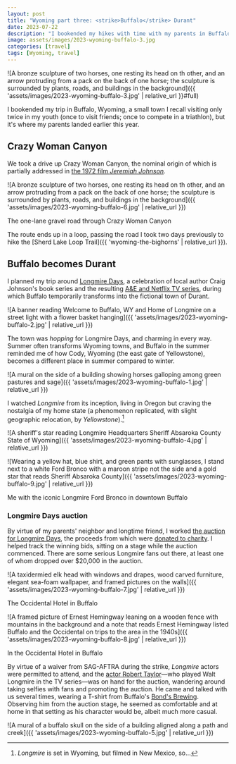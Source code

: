```yaml
---
layout: post
title: "Wyoming part three: <strike>Buffalo</strike> Durant"
date: 2023-07-22
description: "I bookended my hikes with time with my parents in Buffalo, a small town at the foot of the Bighorns that transforms into the fictional Wyoming town of Durant for four days in July."
image: assets/images/2023-wyoming-buffalo-3.jpg
categories: [travel]
tags: [Wyoming, travel]
---
```


![A bronze sculpture of two horses, one resting its head on th other, and an arrow protruding from a pack on the back of one horse; the sculpture is surrounded by plants, roads, and buildings in the background]({{ 'assets/images/2023-wyoming-buffalo-3.jpg' | relative_url }}#full)

I bookended my trip in Buffalo, Wyoming, a small town I recall visiting only twice in my youth (once to visit friends; once to compete in a triathlon), but it's where my parents landed earlier this year.

## Crazy Woman Canyon

We took a drive up Crazy Woman Canyon, the nominal origin of which is partially addressed in [the 1972 film _Jeremiah Johnson_](https://en.wikipedia.org/wiki/Jeremiah_Johnson_(film)).

![A bronze sculpture of two horses, one resting its head on th other, and an arrow protruding from a pack on the back of one horse; the sculpture is surrounded by plants, roads, and buildings in the background]({{ 'assets/images/2023-wyoming-buffalo-6.jpg' | relative_url }})

<figcaption>The one-lane gravel road through Crazy Woman Canyon</figcaption>

The route ends up in a loop, passing the road I took two days previously to hike the [Sherd Lake Loop Trail]({{ 'wyoming-the-bighorns' | relative_url }}).

## Buffalo becomes Durant

I planned my trip around [Longmire Days](https://www.longmiredays.com/), a celebration of local author Craig Johnson's book series and the resulting [A&E and Netflix TV series](https://en.wikipedia.org/wiki/Longmire_(TV_series)), during which Buffalo temporarily transforms into the fictional town of Durant.

![A banner reading Welcome to Buffalo, WY and Home of Longmire on a street light with a flower basket hanging]({{ 'assets/images/2023-wyoming-buffalo-2.jpg' | relative_url }})

The town was _hopping_ for Longmire Days, and charming in every way. Summer often transforms Wyoming towns, and Buffalo in the summer reminded me of how Cody, Wyoming (the east gate of Yellowstone), becomes a different place in summer compared to winter.

![A mural on the side of a building showing horses galloping among green pastures and sage]({{ 'assets/images/2023-wyoming-buffalo-1.jpg' | relative_url }})

I watched _Longmire_ from its inception, living in Oregon but craving the nostalgia of my home state (a phenomenon replicated, with slight geographic relocation, by _Yellowstone_).[^1]

[^1]: _Longmire_ is set in Wyoming, but filmed in New Mexico, so...

![A sheriff's star reading Longmire Headquarters Sheriff Absaroka County State of Wyoming]({{ 'assets/images/2023-wyoming-buffalo-4.jpg' | relative_url }})

![Wearing a yellow hat, blue shirt, and green pants with sunglasses, I stand next to a white Ford Bronco with a maroon stripe not the side and a gold star that reads Sheriff Absaroka County]({{ 'assets/images/2023-wyoming-buffalo-9.jpg' | relative_url }})

<figcaption>Me with the iconic Longmire Ford Bronco in downtown Buffalo</figcaption>

### Longmire Days auction

By virtue of my parents' neighbor and longtime friend, I worked [the auction for Longmire Days](https://www.longmiredays.com/auction.htm), the proceeds from which were [donated to charity](https://www.longmiredays.com/community.htm). I helped track the winning bids, sitting on a stage while the auction commenced. There are some serious Longmire fans out there, at least one of whom dropped over $20,000 in the auction.

![A taxidermied elk head with windows and drapes, wood carved furniture, elegant sea-foam wallpaper, and framed pictures on the walls]({{ 'assets/images/2023-wyoming-buffalo-7.jpg' | relative_url }})

<figcaption>The Occidental Hotel in Buffalo</figcaption>

![A framed picture of Ernest Hemingway leaning on a wooden fence with mountains in the background and a note that reads Ernest Hemingway listed Buffalo and the Occidental on trips to the area in the 1940s]({{ 'assets/images/2023-wyoming-buffalo-8.jpg' | relative_url }})

<figcaption>In the Occidental Hotel in Buffalo</figcaption>

By virtue of a waiver from SAG-AFTRA during the strike, _Longmire_ actors were permitted to attend, and the [actor Robert Taylor](https://en.wikipedia.org/wiki/Robert_Taylor_(Australian_actor))—who played Walt Longmire in the TV series—was on hand for the auction, wandering around taking selfies with fans and promoting the auction. He came and talked with us several times, wearing a T-shirt from Buffalo's [Bond's Brewing](https://bondsbrewing.com/).  Observing him from the auction stage, he seemed as comfortable and at home in that setting as his character would be, albeit much more casual.

![A mural of a buffalo skull on the side of a building aligned along a path and creek]({{ 'assets/images/2023-wyoming-buffalo-5.jpg' | relative_url }})










